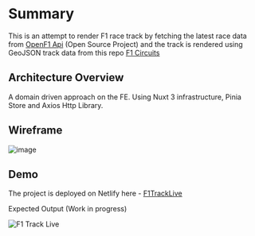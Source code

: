 # Summary

This is an attempt to render F1 race track by fetching the latest race data from [OpenF1 Api](https://openf1.org/) (Open Source Project) and the track is rendered using GeoJSON track data from this repo [F1 Circuits](https://github.com/bacinger/f1-circuits)

## Architecture Overview

A domain driven approach on the FE. Using Nuxt 3 infrastructure, Pinia Store and Axios Http Library.

## Wireframe

![image](https://github.com/nktkarnany/f1tracklive/assets/9823404/5b88262a-a144-4a16-a8a5-4989e2d2bd8a)

## Demo

The project is deployed on Netlify here - [F1TrackLive](https://f1tracklive.netlify.app/)

Expected Output (Work in progress)

![F1 Track Live](https://github.com/nktkarnany/f1tracklive/assets/9823404/23e84f63-4016-41d4-9db5-bc17e21b7ab8)
